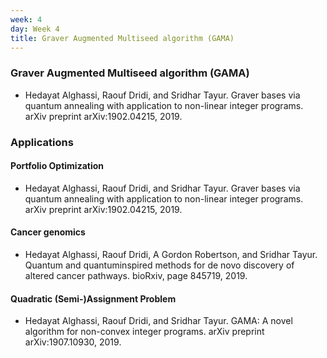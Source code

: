 ```yaml
---
week: 4
day: Week 4
title: Graver Augmented Multiseed algorithm (GAMA)
---
```

### Graver Augmented Multiseed algorithm (GAMA)
- Hedayat Alghassi, Raouf Dridi, and Sridhar Tayur. Graver bases via quantum annealing with application
to non-linear integer programs. arXiv preprint arXiv:1902.04215, 2019.

### Applications

#### Portfolio Optimization
- Hedayat Alghassi, Raouf Dridi, and Sridhar Tayur. Graver bases via quantum annealing with application
to non-linear integer programs. arXiv preprint arXiv:1902.04215, 2019.

#### Cancer genomics
- Hedayat Alghassi, Raouf Dridi, A Gordon Robertson, and Sridhar Tayur. Quantum and quantuminspired
methods for de novo discovery of altered cancer pathways. bioRxiv, page 845719, 2019.

#### Quadratic (Semi-)Assignment Problem
- Hedayat Alghassi, Raouf Dridi, and Sridhar Tayur. GAMA: A novel algorithm for non-convex integer
programs. arXiv preprint arXiv:1907.10930, 2019.
